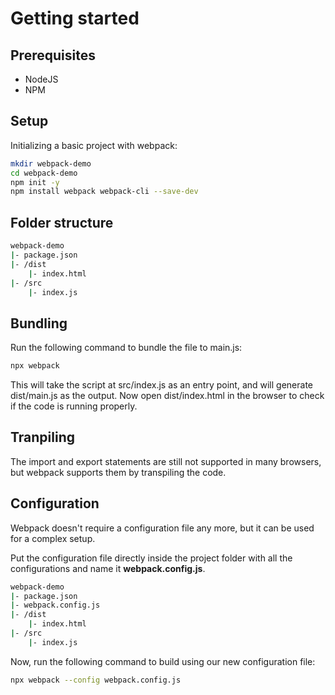 # Getting started

## Prerequisites

* NodeJS
* NPM

## Setup

Initializing a basic project with webpack:

```bash
mkdir webpack-demo 
cd webpack-demo
npm init -y
npm install webpack webpack-cli --save-dev
```

## Folder structure

```bash
webpack-demo
|- package.json
|- /dist
    |- index.html
|- /src
    |- index.js
```

## Bundling

Run the following command to bundle the file to main.js:

```bash
npx webpack
```

This will take the script at src/index.js as an entry point, and will generate dist/main.js as the output.
Now open dist/index.html in the browser to check if the code is running properly.

## Tranpiling

The import and export statements are still not supported in many browsers, but webpack supports them by transpiling the code.

## Configuration

Webpack doesn't require a configuration file any more, but it can be used for a complex setup.

Put the configuration file directly inside the project folder with all the configurations and name it **webpack.config.js**.


```bash
webpack-demo
|- package.json
|- webpack.config.js
|- /dist
    |- index.html
|- /src
    |- index.js
```

Now, run the following command to build using our new configuration file:

```bash
npx webpack --config webpack.config.js
```









